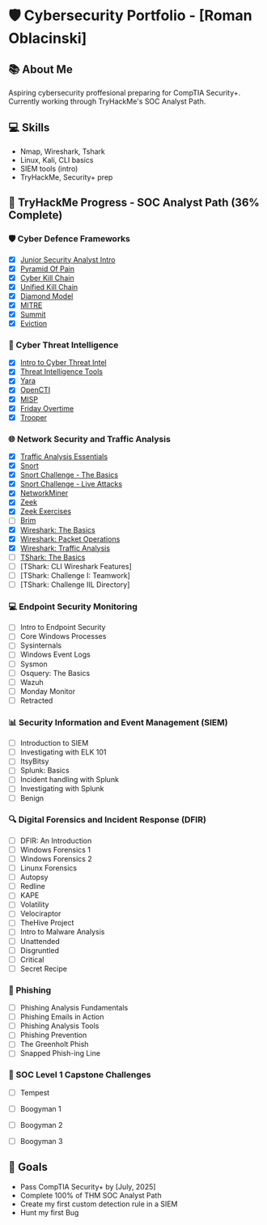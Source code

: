 # 🛡️ Cybersecurity Portfolio - [Roman Oblacinski]

## 📚 About Me
Aspiring cybersecurity proffesional preparing for CompTIA Security+.
Currently working through TryHackMe's SOC Analyst Path.

## 💻 Skills
- Nmap, Wireshark, Tshark
- Linux, Kali, CLI basics
- SIEM tools (intro)
- TryHackMe, Security+ prep

## 🚧 TryHackMe Progress - SOC Analyst Path (36% Complete)

### 🛡️ Cyber Defence Frameworks
- [x] [Junior Security Analyst Intro](reports/cyber-defence-frameworks/junior-security-analyst-intro)
- [x] [Pyramid Of Pain](reports/cyber-defence-frameworks/pyramid-of-pain)
- [x] [Cyber Kill Chain](reports/cyber-defence-frameworks/cyber-kill-chain)
- [x] [Unified Kill Chain](reports/cyber-defence-frameworks/unified-kill-chain)
- [x] [Diamond Model](reports/cyber-defence-frameworks/diamond-model)
- [x] [MITRE](reports/cyber-defence-frameworks/mitre)
- [x] [Summit](reports/cyber-defence-frameworks/summit)
- [x] [Eviction](reports/cyber-defence-frameworks/eviction)

### 🧠 Cyber Threat Intelligence
- [x] [Intro to Cyber Threat Intel](reports/cyber-threat-intelligence/intro-to-cyber-threat-intel)
- [x] [Threat Intelligence Tools](reports/cyber-threat-intelligence/threat-intelligence-tools)
- [x] [Yara](reports/cyber-threat-intelligence/yara)
- [x] [OpenCTI](reports/cyber-threat-intelligence/openCTI)
- [x] [MISP](reports/cyber-threat-intelligence/misp)
- [x] [Friday Overtime](reports/cyber-threat-intelligence/friday-overtime)
- [x] [Trooper](reports/cyber-threat-intelligence/trooper)

### 🌐 Network Security and Traffic Analysis
- [x] [Traffic Analysis Essentials](reports/network-security-and-traffic-analysis/traffic-analysis-essentials)
- [x] [Snort](reports/network-security-and-traffic-analysis/snort)
- [x] [Snort Challenge - The Basics](reports/network-security-and-traffic-analysis/snort-challenge-basics)
- [x] [Snort Challenge - Live Attacks](reports/network-security-and-traffic-analysis/snort-challenge-live-attacks)
- [x] [NetworkMiner](reports/network-security-and-traffic-analysis/networkMiner)
- [x] [Zeek](reports/network-security-and-traffic-analysis/zeek)
- [x] [Zeek Exercises](reports/network-security-and-traffic-analysis/zeek-exercises)
- [ ] [Brim](reports/network-security-and-traffic-analysis/brim)
- [x] [Wireshark: The Basics](reports/network-security-and-traffic-analysis/wireshark-basics)
- [x] [Wireshark: Packet Operations](reports/network-security-and-traffic-analysis/wireshark-packet-ops)
- [x] [Wireshark: Traffic Analysis](reports/network-security-and-traffic-analysis/wireshark-traffic-analysis)
- [ ] [TShark: The Basics](reports/network-security-and-traffic-analysis/tshark-basics)
- [ ] [TShark: CLI Wireshark Features]
- [ ] [TShark: Challenge I: Teamwork]
- [ ] [TShark: Challenge IIL Directory]

### 💻 Endpoint Security Monitoring
- [ ] Intro to Endpoint Security
- [ ] Core Windows Processes
- [ ] Sysinternals
- [ ] Windows Event Logs
- [ ] Sysmon
- [ ] Osquery: The Basics
- [ ] Wazuh
- [ ] Monday Monitor
- [ ] Retracted

### 📊 Security Information and Event Management (SIEM)
- [ ] Introduction to SIEM
- [ ] Investigating with ELK 101
- [ ] ItsyBitsy
- [ ] Splunk: Basics
- [ ] Incident handling with Splunk
- [ ] Investigating with Splunk
- [ ] Benign

### 🔍 Digital Forensics and Incident Response (DFIR)
- [ ] DFIR: An Introduction
- [ ] Windows Forensics 1
- [ ] Windows Forensics 2
- [ ] Linunx Forensics
- [ ] Autopsy
- [ ] Redline
- [ ] KAPE
- [ ] Volatility
- [ ] Velociraptor
- [ ] TheHive Project
- [ ] Intro to Malware Analysis
- [ ] Unattended
- [ ] Disgruntled
- [ ] Critical
- [ ] Secret Recipe

### 🎣 Phishing
- [ ] Phishing Analysis Fundamentals
- [ ] Phishing Emails in Action
- [ ] Phishing Analysis Tools
- [ ] Phishing Prevention
- [ ] The Greenholt Phish
- [ ] Snapped Phish-ing Line

### 🏁 SOC Level 1 Capstone Challenges
- [ ] Tempest
- [ ] Boogyman 1
- [ ] Boogyman 2
- [ ] Boogyman 3


## 📌 Goals
- Pass CompTIA Security+ by [July, 2025]
- Complete 100% of THM SOC Analyst Path
- Create my first custom detection rule in a SIEM
- Hunt my first Bug

<!--
**Vorianos/Vorianos** is a ✨ _special_ ✨ repository because its `README.md` (this file) appears on your GitHub profile.

Here are some ideas to get you started:

- 🔭 I’m currently working on ...
- 🌱 I’m currently learning ...
- 👯 I’m looking to collaborate on ...
- 🤔 I’m looking for help with ...
- 💬 Ask me about ...
- 📫 How to reach me: ...
- 😄 Pronouns: ...
- ⚡ Fun fact: ...
-->
